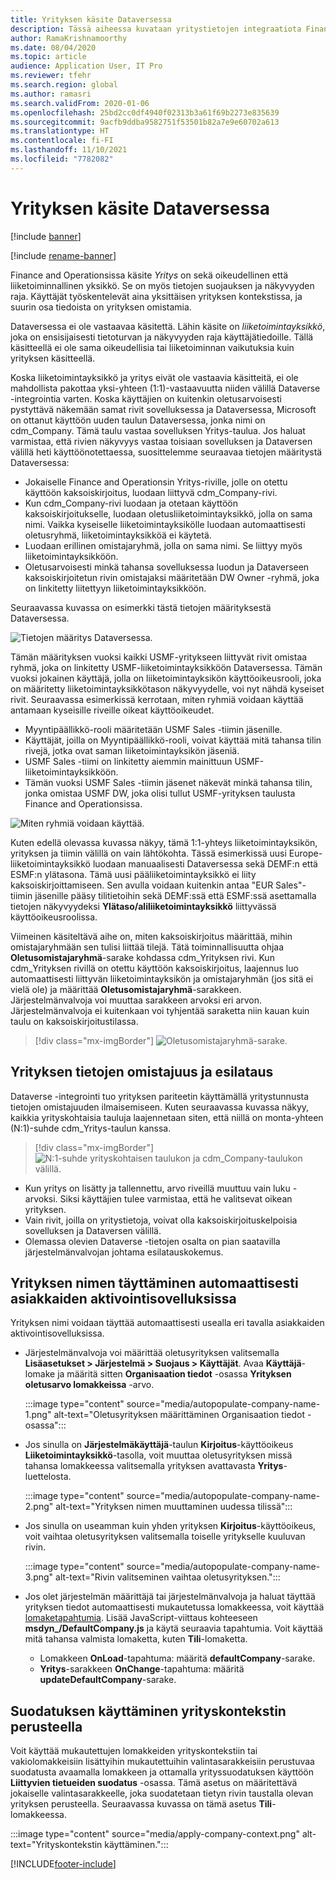 ```yaml
---
title: Yrityksen käsite Dataversessa
description: Tässä aiheessa kuvataan yritystietojen integraatiota Finance and Operationsin ja Dataversen välillä.
author: RamaKrishnamoorthy
ms.date: 08/04/2020
ms.topic: article
audience: Application User, IT Pro
ms.reviewer: tfehr
ms.search.region: global
ms.author: ramasri
ms.search.validFrom: 2020-01-06
ms.openlocfilehash: 25bd2cc0df4940f02313b3a61f69b2273e835639
ms.sourcegitcommit: 9acfb9ddba9582751f53501b82a7e9e60702a613
ms.translationtype: HT
ms.contentlocale: fi-FI
ms.lasthandoff: 11/10/2021
ms.locfileid: "7782082"
---
```

# <a name="company-concept-in-dataverse"></a>Yrityksen käsite Dataversessa

[!include [banner](../../includes/banner.md)]

[!include [rename-banner](~/includes/cc-data-platform-banner.md)]


Finance and Operationsissa käsite *Yritys* on sekä oikeudellinen että liiketoiminnallinen yksikkö. Se on myös tietojen suojauksen ja näkyvyyden raja. Käyttäjät työskentelevät aina yksittäisen yrityksen kontekstissa, ja suurin osa tiedoista on yrityksen omistamia.

Dataversessa ei ole vastaavaa käsitettä. Lähin käsite on *liiketoimintayksikkö*, joka on ensisijaisesti tietoturvan ja näkyvyyden raja käyttäjätiedoille. Tällä käsitteellä ei ole sama oikeudellisia tai liiketoiminnan vaikutuksia kuin yrityksen käsitteellä.

Koska liiketoimintayksikkö ja yritys eivät ole vastaavia käsitteitä, ei ole mahdollista pakottaa yksi-yhteen (1:1)-vastaavuutta niiden välillä Dataverse -integrointia varten. Koska käyttäjien on kuitenkin oletusarvoisesti pystyttävä näkemään samat rivit sovelluksessa ja Dataversessa, Microsoft on ottanut käyttöön uuden taulun Dataversessa, jonka nimi on cdm\_Company. Tämä taulu vastaa sovelluksen Yritys-taulua. Jos haluat varmistaa, että rivien näkyvyys vastaa toisiaan sovelluksen ja Dataversen välillä heti käyttöönotettaessa, suosittelemme seuraavaa tietojen määritystä Dataversessa:

+ Jokaiselle Finance and Operationsin Yritys-riville, jolle on otettu käyttöön kaksoiskirjoitus, luodaan liittyvä cdm\_Company-rivi.
+ Kun cdm\_Company-rivi luodaan ja otetaan käyttöön kaksoiskirjoitukselle, luodaan oletusliiketoimintayksikkö, jolla on sama nimi. Vaikka kyseiselle liiketoimintayksikölle luodaan automaattisesti oletusryhmä, liiketoimintayksikköä ei käytetä.
+ Luodaan erillinen omistajaryhmä, jolla on sama nimi. Se liittyy myös liiketoimintayksikköön.
+ Oletusarvoisesti minkä tahansa sovelluksessa luodun ja Dataverseen kaksoiskirjoitetun rivin omistajaksi määritetään DW Owner -ryhmä, joka on linkitetty liitettyyn liiketoimintayksikköön.

Seuraavassa kuvassa on esimerkki tästä tietojen määrityksestä Dataversessa.

![Tietojen määritys Dataversessa.](media/dual-write-company-1.png)

Tämän määrityksen vuoksi kaikki USMF-yritykseen liittyvät rivit omistaa ryhmä, joka on linkitetty USMF-liiketoimintayksikköön Dataversessa. Tämän vuoksi jokainen käyttäjä, jolla on liiketoimintayksikön käyttöoikeusrooli, joka on määritetty liiketoimintayksikkötason näkyvyydelle, voi nyt nähdä kyseiset rivit. Seuraavassa esimerkissä kerrotaan, miten ryhmiä voidaan käyttää antamaan kyseisille riveille oikeat käyttöoikeudet.

+ Myyntipäällikkö-rooli määritetään USMF Sales -tiimin jäsenille.
+ Käyttäjät, joilla on Myyntipäällikkö-rooli, voivat käyttää mitä tahansa tilin rivejä, jotka ovat saman liiketoimintayksikön jäseniä.
+ USMF Sales -tiimi on linkitetty aiemmin mainittuun USMF-liiketoimintayksikköön.
+ Tämän vuoksi USMF Sales -tiimin jäsenet näkevät minkä tahansa tilin, jonka omistaa USMF DW, joka olisi tullut USMF-yrityksen taulusta Finance and Operationsissa.

![Miten ryhmiä voidaan käyttää.](media/dual-write-company-2.png)

Kuten edellä olevassa kuvassa näkyy, tämä 1:1-yhteys liiketoimintayksikön, yrityksen ja tiimin välillä on vain lähtökohta. Tässä esimerkissä uusi Europe-liiketoimintayksikkö luodaan manuaalisesti Dataversessa sekä DEMF:n että ESMF:n ylätasona. Tämä uusi pääliiketoimintayksikkö ei liity kaksoiskirjoittamiseen. Sen avulla voidaan kuitenkin antaa "EUR Sales"-tiimin jäsenille pääsy tilitietoihin sekä DEMF:ssä että ESMF:ssä asettamalla tietojen näkyvyydeksi **Ylätaso/aliliiketoimintayksikkö** liittyvässä käyttöoikeusroolissa.

Viimeinen käsiteltävä aihe on, miten kaksoiskirjoitus määrittää, mihin omistajaryhmään sen tulisi liittää tilejä. Tätä toiminnallisuutta ohjaa **Oletusomistajaryhmä**-sarake kohdassa cdm\_Yrityksen rivi. Kun cdm\_Yrityksen rivillä on otettu käyttöön kaksoiskirjoitus, laajennus luo automaattisesti liittyvän liiketoimintayksikön ja omistajaryhmän (jos sitä ei vielä ole) ja määrittää **Oletusomistajaryhmä**-sarakkeen. Järjestelmänvalvoja voi muuttaa sarakkeen arvoksi eri arvon. Järjestelmänvalvoja ei kuitenkaan voi tyhjentää saraketta niin kauan kuin taulu on kaksoiskirjoitustilassa.

> [!div class="mx-imgBorder"]
![Oletusomistajaryhmä-sarake.](media/dual-write-default-owning-team.jpg)

## <a name="company-striping-and-bootstrapping"></a>Yrityksen tietojen omistajuus ja esilataus

Dataverse -integrointi tuo yrityksen pariteetin käyttämällä yritystunnusta tietojen omistajuuden ilmaisemiseen. Kuten seuraavassa kuvassa näkyy, kaikkia yrityskohtaisia tauluja laajennetaan siten, että niillä on monta-yhteen (N:1)-suhde cdm\_Yritys-taulun kanssa.

> [!div class="mx-imgBorder"]
![N:1-suhde yrityskohtaisen taulukon ja cdm_Company-taulukon välillä.](media/dual-write-bootstrapping.png)

+ Kun yritys on lisätty ja tallennettu, arvo riveillä muuttuu vain luku -arvoksi. Siksi käyttäjien tulee varmistaa, että he valitsevat oikean yrityksen.
+ Vain rivit, joilla on yritystietoja, voivat olla kaksoiskirjoituskelpoisia sovelluksen ja Dataversen välillä.
+ Olemassa olevien Dataverse -tietojen osalta on pian saatavilla järjestelmänvalvojan johtama esilatauskokemus.


## <a name="autopopulate-company-name-in-customer-engagement-apps"></a>Yrityksen nimen täyttäminen automaattisesti asiakkaiden aktivointisovelluksissa

Yrityksen nimi voidaan täyttää automaattisesti usealla eri tavalla asiakkaiden aktivointisovelluksissa.

+ Järjestelmänvalvoja voi määrittää oletusyrityksen valitsemalla **Lisäasetukset > Järjestelmä > Suojaus > Käyttäjät**. Avaa **Käyttäjä**-lomake ja määritä sitten **Organisaation tiedot** -osassa **Yrityksen oletusarvo lomakkeissa** -arvo.

    :::image type="content" source="media/autopopulate-company-name-1.png" alt-text="Oletusyrityksen määrittäminen Organisaation tiedot -osassa":::

+ Jos sinulla on **Järjestelmäkäyttäjä**-taulun **Kirjoitus**-käyttöoikeus **Liiketoimintayksikkö**-tasolla, voit muuttaa oletusyrityksen missä tahansa lomakkeessa valitsemalla yrityksen avattavasta **Yritys**-luettelosta.

    :::image type="content" source="media/autopopulate-company-name-2.png" alt-text="Yrityksen nimen muuttaminen uudessa tilissä":::

+ Jos sinulla on useamman kuin yhden yrityksen **Kirjoitus**-käyttöoikeus, voit vaihtaa oletusyrityksen valitsemalla toiselle yritykselle kuuluvan rivin.

    :::image type="content" source="media/autopopulate-company-name-3.png" alt-text="Rivin valitseminen vaihtaa oletusyrityksen.":::

+ Jos olet järjestelmän määrittäjä tai järjestelmänvalvoja ja haluat täyttää yrityksen tiedot automaattisesti mukautetussa lomakkeessa, voit käyttää [lomaketapahtumia](/powerapps/developer/model-driven-apps/clientapi/events-forms-grids). Lisää JavaScript-viittaus kohteeseen **msdyn_/DefaultCompany.js** ja käytä seuraavia tapahtumia. Voit käyttää mitä tahansa valmista lomaketta, kuten **Tili**-lomaketta.

    + Lomakkeen **OnLoad**-tapahtuma: määritä **defaultCompany**-sarake.
    + **Yritys**-sarakkeen **OnChange**-tapahtuma: määritä **updateDefaultCompany**-sarake.

## <a name="apply-filtering-based-on-the-company-context"></a>Suodatuksen käyttäminen yrityskontekstin perusteella

Voit käyttää mukautettujen lomakkeiden yrityskontekstiin tai vakiolomakkeisiin lisättyihin mukautettuihin valintasarakkeisiin perustuvaa suodatusta avaamalla lomakkeen ja ottamalla yrityssuodatuksen käyttöön **Liittyvien tietueiden suodatus** -osassa. Tämä asetus on määritettävä jokaiselle valintasarakkeelle, joka suodatetaan tietyn rivin taustalla olevan yrityksen perusteella. Seuraavassa kuvassa on tämä asetus **Tili**-lomakkeessa.

:::image type="content" source="media/apply-company-context.png" alt-text="Yrityskontekstin käyttäminen.":::



[!INCLUDE[footer-include](../../../../includes/footer-banner.md)]